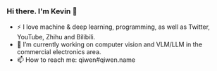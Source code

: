 ### Hi there. I'm Kevin 👋


- ⚡ I love machine & deep learning, programming, as well as Twitter, YouTube, Zhihu and Bilibili.
- 🔭 I’m currently working on computer vision and VLM/LLM in the commercial electronics area.
- 📫 How to reach me: qiwen#qiwen.name
